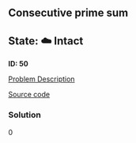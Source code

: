 ## Consecutive prime sum

## State: :cloud: **Intact**

**ID: 50**

[Problem Description](https://projecteuler.net/problem=50)

[Source code](main.cpp)

### Solution
0